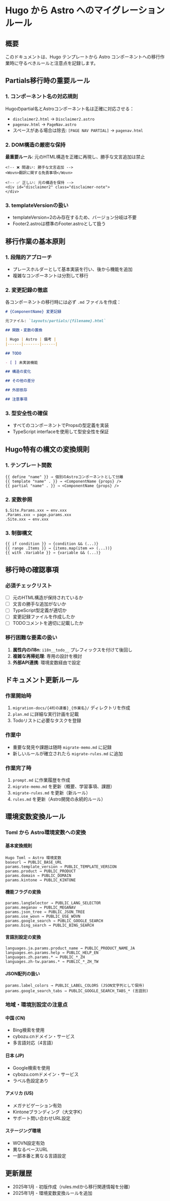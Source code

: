 # Hugo から Astro へのマイグレーションルール

## 概要

このドキュメントは、Hugo テンプレートから Astro コンポーネントへの移行作業時に守るべきルールと注意点を記録します。

## Partials移行時の重要ルール

### 1. コンポーネント名の対応規則

Hugoのpartial名とAstroコンポーネント名は正確に対応させる：

- `disclaimer2.html` → `Disclaimer2.astro`
- `pagenav.html` → `PageNav.astro`
- スペースがある場合は除去: `[PAGE NAV PARTIAL]` → `pagenav.html`

### 2. DOM構造の厳密な保持

**最重要ルール**: 元のHTML構造を正確に再現し、勝手な文言追加は禁止

```astro
<!-- ❌ 間違い: 勝手な文言追加 -->
<Wovn>翻訳に関する免責事項</Wovn>

<!-- ✅ 正しい: 元の構造を保持 -->
<div id="disclaimer2" class="disclaimer-note">
</div>
```

### 3. templateVersionの扱い

- templateVersion=2のみ存在するため、バージョン分岐は不要
- Footer2.astroは標準のFooter.astroとして扱う

## 移行作業の基本原則

### 1. 段階的アプローチ

- プレースホルダーとして基本実装を行い、後から機能を追加
- 複雑なコンポーネントは分割して移行

### 2. 変更記録の徹底

各コンポーネントの移行時には必ず `.md` ファイルを作成：

```markdown
# {ComponentName} 変更記録

元ファイル: `layouts/partials/{filename}.html`

## 関数・変数の置換

| Hugo | Astro | 備考 |
|------|-------|------|

## TODO

- [ ] 未実装機能

## 構造の変化

## その他の差分

## 外部依存

## 注意事項
```

### 3. 型安全性の確保

- すべてのコンポーネントでPropsの型定義を実装
- TypeScript interfaceを使用して型安全性を保証

## Hugo特有の構文の変換規則

### 1. テンプレート関数

```
{{ define "name" }} → 個別のAstroコンポーネントとして分離
{{ template "name" . }} → <ComponentName {props} />
{{ partial "name" . }} → <ComponentName {props} />
```

### 2. 変数参照

```
$.Site.Params.xxx → env.xxx
.Params.xxx → page.params.xxx
.Site.xxx → env.xxx
```

### 3. 制御構文

```
{{ if condition }} → {condition && (...)}
{{ range .Items }} → {items.map(item => (...))}
{{ with .Variable }} → {variable && (...)}
```

## 移行時の確認事項

### 必須チェックリスト

- [ ] 元のHTML構造が保持されているか
- [ ] 文言の勝手な追加がないか
- [ ] TypeScript型定義が適切か
- [ ] 変更記録ファイルを作成したか
- [ ] TODOコメントを適切に記載したか

### 移行困難な要素の扱い

1. **属性内のi18n**: `i18n__todo__` プレフィックスを付けて後回し
2. **複雑な再帰処理**: 専用の設計を検討
3. **外部API連携**: 環境変数経由で設定

## ドキュメント更新ルール

### 作業開始時

1. `migration-docs/{4桁の連番}_{作業名}/` ディレクトリを作成
2. `plan.md` に詳細な実行計画を記載
3. Todoリストに必要なタスクを登録

### 作業中

- 重要な発見や課題は随時 `migrate-memo.md` に記録
- 新しいルールが確立されたら `migrate-rules.md` に追加

### 作業完了時

1. `prompt.md` に作業履歴を作成
2. `migrate-memo.md` を更新（概要、学習事項、課題）
3. `migrate-rules.md` を更新（新ルール）
4. `rules.md` を更新（Astro開発の永続的ルール）

## 環境変数変換ルール

### Toml から Astro環境変数への変換

#### 基本変換規則

```
Hugo Toml → Astro 環境変数
baseurl → PUBLIC_BASE_URL
params.template_version → PUBLIC_TEMPLATE_VERSION
params.product → PUBLIC_PRODUCT
params.domain → PUBLIC_DOMAIN
params.kintone → PUBLIC_KINTONE
```

#### 機能フラグの変換

```
params.langSelector → PUBLIC_LANG_SELECTOR
params.meganav → PUBLIC_MEGANAV
params.json_tree → PUBLIC_JSON_TREE
params.use_wovn → PUBLIC_USE_WOVN
params.google_search → PUBLIC_GOOGLE_SEARCH
params.bing_search → PUBLIC_BING_SEARCH
```

#### 言語別設定の変換

```
languages.ja.params.product_name → PUBLIC_PRODUCT_NAME_JA
languages.en.params.help → PUBLIC_HELP_EN
languages.zh.params.* → PUBLIC_*_ZH
languages.zh-tw.params.* → PUBLIC_*_ZH_TW
```

#### JSON配列の扱い

```
params.label_colors → PUBLIC_LABEL_COLORS (JSON文字列として保持)
params.google_search_tabs → PUBLIC_GOOGLE_SEARCH_TABS_* (言語別)
```

### 地域・環境別設定の注意点

#### 中国 (CN)
- Bing検索を使用
- cybozu.cnドメイン・サービス
- 多言語対応（4言語）

#### 日本 (JP)
- Google検索を使用
- cybozu.comドメイン・サービス
- ラベル色設定あり

#### アメリカ (US)
- メガナビゲーション有効
- Kintoneブランディング（大文字K）
- サポート問い合わせURL設定

#### ステージング環境
- WOVN設定有効
- 異なるベースURL
- 一部本番と異なる言語設定

## 更新履歴

- 2025年1月 - 初版作成（rules.mdから移行関連情報を分離）
- 2025年1月 - 環境変数変換ルールを追加